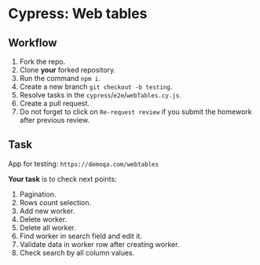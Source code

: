 # Cypress: Web tables

## Workflow

1. Fork the repo.
1. Clone **your** forked repository.
1. Run the command `npm i`.
1. Create a new branch `git checkout -b testing`.
1. Resolve tasks in the `cypress`/`e2e`/`webTables.cy.js`.
1. Create a pull request.
1. Do not forget to click on `Re-request review` if you submit the homework after previous review.

## Task

App for testing: `https://demoqa.com/webtables`

**Your task** is to check next points:

1. Pagination.
1. Rows count selection.
1. Add new worker.
1. Delete worker.
1. Delete all worker.
1. Find worker in search field and edit it.
1. Validate data in worker row after creating worker.
1. Check search by all column values.
